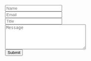 <form name="contact" action="https://getform.io/f/c00a897b-8cbe-4065-82a1-04307c262863" method="POST">
    <div class="input">
        <input type="text" placeholder="Name" name="name" class="p-4 bg-gray-200 border border-gray-200 focus:outline-none focus:bg-white focus:border-gray-500" required>
    </div>
    <div class="input">
        <input type="text" placeholder="Email" name="mail" class="p-4 bg-gray-200 border border-gray-200 focus:outline-none focus:bg-white focus:border-gray-500" required>
    </div>
    <div class="input">
        <input type="text" placeholder="Title" name="title" class="p-4 bg-gray-200 border border-gray-200 focus:outline-none focus:bg-white focus:border-gray-500" required>
    </div>
    <div class="input">
        <textarea rows="5" cols="30" placeholder="Message" name="message" class="p-4 bg-gray-200 border border-gray-200 focus:outline-none focus:bg-white focus:border-gray-500" required></textarea>
    </div>
    <input type="submit" value="Submit" class="px-8 py-2 duration-200 bg-gray-800 text-white cursor-pointer transition-colors hover:bg-gray-400">
</form>